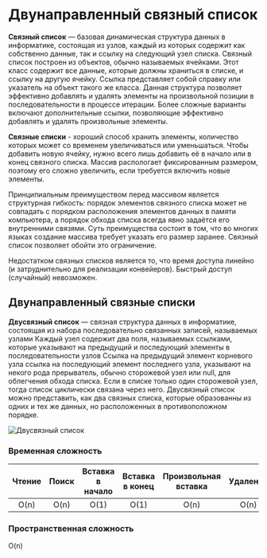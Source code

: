 # Двунаправленный связный список

**Связный список** — базовая динамическая структура данных в информатике, состоящая из узлов, каждый из которых содержит как собственно 
данные, так и ссылку на следующий узел списка. Связный список построен из объектов, обычно называемых ячейками. Этот класс содержит все 
данные, которые должны храниться в списке, и ссылку на другую ячейку. Ссылка представляет собой справку или указатель на объект такого 
же класса. Данная структура позволяет эффективно добавлять и удалять элементы на произвольной позиции в последовательности в процессе 
итерации. Более сложные варианты включают дополнительные ссылки, позволяющие эффективно добавлять и удалять произвольные элементы.

**Связные списки** - хороший способ хранить элементы, количество которых может со временем увеличиваться или уменьшаться. Чтобы 
добавить новую ячейку, нужно всего лишь добавить её в начало или в конец связного списка. Массив распологает фиксированным размером, 
поэтому его сложно увеличить, если требуется включить новые элементы.

Принципиальным преимуществом перед массивом является структурная гибкость: порядок элементов связного списка может не совпадать с 
порядком расположения элементов данных в памяти компьютера, а порядок обхода списка всегда явно задаётся его внутренними связями. Суть 
преимущества состоит в том, что во многих языках создание массива требует указать его размер заранее. Связный список позволяет обойти 
это ограничение.

Недостатком связных списков является то, что время доступа линейно (и затруднительно для реализации конвейеров). Быстрый доступ
(случайный) невозможен.

## Двунаправленный связные списки

**Двусвязный список** — связная структура данных в информатике, состоящая из набора последовательно связанных записей, называемых узлами 
Каждый узел содержит два поля, называемых ссылками, которые указывают на предыдущий и последующий элементы в последовательности узлов 
Ссылка на предыдущий элемент корневого узла ссылка на последующий элемент последнего узла, указывают на некого рода прерыватель, обычно 
сторожевой узел или null, для облегчения обхода списка. Если в списке только один сторожевой узел, тогда список циклически связана через 
него. Двусвязный список можно представить, как два связных списка, которые образованны из одних и тех же данных, но расположенных в 
противоположном порядке.

![Двусвязный список](https://upload.wikimedia.org/wikipedia/commons/5/5e/Doubly-linked-list.svg)


### Временная сложность

|   Чтение   |   Поиск   | Вставка в начало | Вставка в конец | Произвольная вставка |  Удаление  | Удаление с конца | Удаление с начала |
| :--------: | :-------: | :--------------: | :-------------: | :------------------: | :--------: | :--------------: | :---------------: |
|    O(n)    |    O(n)   |       O(1)       |       O(1)      |         O(n)         |     O(n)   |       O(1)       |        O(1)       |

### Пространственная сложность

O(n)
